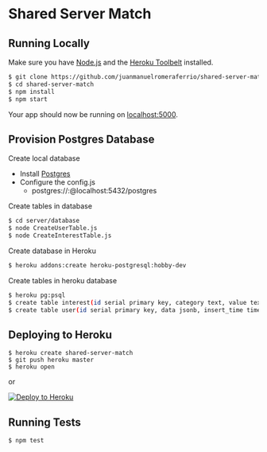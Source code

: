 # Shared Server Match

## Running Locally

Make sure you have [Node.js](http://nodejs.org/) and the [Heroku Toolbelt](https://toolbelt.heroku.com/) installed.

```sh
$ git clone https://github.com/juanmanuelromeraferrio/shared-server-match.git # or clone your own fork
$ cd shared-server-match
$ npm install
$ npm start
```

Your app should now be running on [localhost:5000](http://localhost:5000/).


## Provision Postgres Database

 Create local database

- Install [Postgres](https://devcenter.heroku.com/articles/heroku-postgresql#local-setup) 
- Configure the config.js 
    - postgres://<username>:<password>@localhost:5432/postgres


 Create tables in database

 ```sh
 $ cd server/database
 $ node CreateUserTable.js
 $ node CreateInterestTable.js
 ```

 Create database in Heroku

 ```sh
 $ heroku addons:create heroku-postgresql:hobby-dev
 ```
 Create tables in heroku database

 ```sh
 $ heroku pg:psql
 $ create table interest(id serial primary key, category text, value text);
 $ create table user(id serial primary key, data jsonb, insert_time timestamp, update_time timestamp);
 ```

## Deploying to Heroku

```
$ heroku create shared-server-match
$ git push heroku master
$ heroku open
```
or

[![Deploy to Heroku](https://www.herokucdn.com/deploy/button.png)](https://heroku.com/deploy)


## Running Tests

```
$ npm test
```